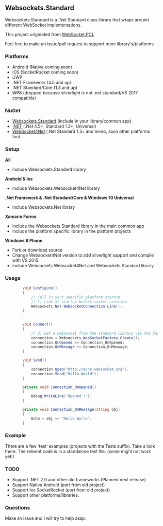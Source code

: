 ## Websockets.Standard

Websockets.Standard is a .Net Standard class library that wraps around different WebSocket implementations.

This project originated from [WebSocket.PCL](https://github.com/NVentimiglia/WebSocket.PCL)

Feel free to make an issue/pull request to support more library's/platforms

### Platforms

- Android (Native coming soon)
- IOS (SocketRocket coming soon)
- UWP
- .NET Framework (4.5 and up)
- .NET Standard/Core (1.3 and up)
- ~~WP8~~ (dropped because silverlight is not .net standard/VS 2017 compatible)


### NuGet

- [Websockets.Standard](https://www.nuget.org/packages/Websockets.Standard/) (include in your library/common app)
- [.NET](https://www.nuget.org/packages/Websockets.Net/) (.Net 4.5+, Standard 1.3+, Universal)
- [WebSocket4Net](https://www.nuget.org/packages/Websockets.WebSocket4Net/) (.Net Standard 1.3+ and mono, soon other platforms too)

### Setup

**All**
- Include Websockets.Standard library

**Android & Ios**
- Include Websockets.Websocket4Net library

**.Net Framework & .Net Standard/Core & Windows 10 Universal**
- Include Websockets.Net library

**Xamarin Forms**
- Include the Websockets.Standard library in the main common app
- Include the platform specific library in the platform projects

**Windows 8 Phone**
- Fork or download source
- Change Websocket4Net version to add silverlight support and compile with VS 2015
- Include Websockets.Websocket4Net and Websockets.Standard library


### Usage

```cs
        void Configure()
        {
            // Call in your specific platform startup            
            // 1) Link at startup before socket creation
            Websockets.Net.WebsocketConnection.Link();
        }
        
        
        void Connect()
        {
            // 2) Get a websocket from the standard library via the factory
            connection = Websockets.WebSocketFactory.Create();
            connection.OnOpened += Connection_OnOpened;
            connection.OnMessage += Connection_OnMessage;
        }

        void Send()
        {            
            connection.Open("http://echo.websocket.org");
            connection.Send("Hello World");
        }

        private void Connection_OnOpened()
        {
            Debug.WriteLine("Opened !");
        }

        private void Connection_OnMessage(string obj)
        {
            Echo = obj == "Hello World";
        }
```

### Example

There are a few 'test' examples (projects with the Tests suffix). Take a look there. The relivent code is in a standalone test file. (some might not work yet!)

### TODO

- Support .NET 2.0 and other old frameworks (Planned next release)
- Support Native Android (port from old project)
- Support Ios SocketRocket (port from old project)
- Support other platforms/libraries.


### Questions

Make an issue and i will try to help asap.
